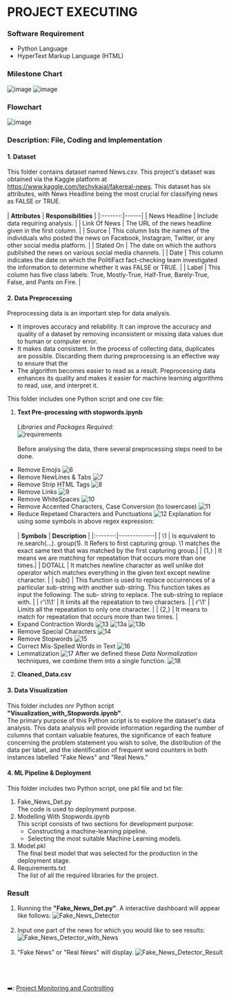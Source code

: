 # PROJECT EXECUTING
### Software Requirement
- Python Language
- HyperText Markup Language (HTML)
### Milestone Chart
![image](https://user-images.githubusercontent.com/121302293/210191661-11d5ba9b-ee47-4303-96da-350fb4d15008.png)
![image](https://user-images.githubusercontent.com/121302293/210191700-9b3de5f3-b6f6-49c0-977d-d8e088721823.png)
### Flowchart
![image](https://user-images.githubusercontent.com/121302293/210193305-fb737e10-c070-49f5-9174-3b758c3a8be4.png)
### Description: File, Coding and Implementation
#### 1. Dataset  
This folder contains dataset named News.csv. This project's dataset was obtained via the Kaggle platform at https://www.kaggle.com/techykajal/fakereal-news. This dataset has six attributes, with News Headline being the most crucial for classifying news as FALSE or TRUE.<br><br>
| **Attributes** | **Responsibilities** |
|:-------:|------|
| News Headline | Include data requiring analysis. |
| Link Of News | The URL of the news headline given in the first column. |
| Source | This column lists the names of the individuals who posted the news on Facebook,  Instagram, Twitter, or any other social media platform. |
| Stated On | The date on which the authors published the news on various social media channels. |
| Date | This column indicates the date on which the PolitiFact fact-checking team investigated the information to determine whether it was FALSE or TRUE. |
| Label | This column has five class labels: True, Mostly-True, Half-True, Barely-True, False, and Pants on Fire. |
#### 2. Data Preprocessing
Preprocessing data is an important step for data analysis. 
<ul><li>It improves accuracy and reliability. It can improve the accuracy and quality of a dataset by removing inconsistent or missing data values due to human or computer error.</li><li>It makes data consistent. In the process of collecting data, duplicates are possible. Discarding them during preprocessing is an effective way to ensure that the <data values for analysis are consistent, allowing the results to be as accurate as possible.</li><li>The algorithm becomes easier to read as a result. Preprocessing data enhances its quality and makes it easier for machine learning algorithms to read, use, and interpret it.</li></ul>
This folder includes one Python script and one csv file:<br>

1. **Text Pre-processing with stopwords.ipynb** <br><br>
*Libraries and Packages Required:* <br>
![requirements](https://user-images.githubusercontent.com/121302293/210123593-8c25e0da-a828-4858-83db-58ec1813fe78.png)<br><br>
Before analysing the data, there several preprocessing steps need to be done.
* Remove Emojis 
![6](https://user-images.githubusercontent.com/121302293/210193860-2b20f148-db92-4880-8f24-f6f7ef59ca2a.png)
* Remove NewLines & Tabs
![7](https://user-images.githubusercontent.com/121302293/210193956-c59727f9-e47b-40d7-8c0a-efc6dc29a916.png)
* Remove Strip HTML Tags
![8](https://user-images.githubusercontent.com/121302293/210193968-6fafdeda-c3fa-4f95-ba9e-59c30694f37c.png)
* Remove Links
![9](https://user-images.githubusercontent.com/121302293/210193976-13c05d11-61fb-481c-948e-3f391099bd58.png)
* Remove WhiteSpaces
![10](https://user-images.githubusercontent.com/121302293/210193991-05ea8984-d166-40bf-92de-5b39bdf98b25.png)
* Remove Accented Characters, Case Conversion (to lowercase)
![11](https://user-images.githubusercontent.com/121302293/210194023-b49e21a9-f7ea-439c-9574-97ca157e7b8c.png)
* Reduce Repetaed Characters and Punctuations
![12](https://user-images.githubusercontent.com/121302293/210194045-2f5237ff-3e6c-4369-9bd1-bd510d37c57f.png)
   Explanation for using some symbols in above regex expression:<br><br>
   | **Symbols** | **Description** |
   |:-------:|-------------|
   | \1 | Is equivalent to re.search(...). group(1). It Refers to first capturing group. \1 matches the exact same text that was matched by the first capturing group.|
   | {1,} | It means we are matching for repeatation that occurs more than one times.|
   | DOTALL | It matches newline character as well unlike dot operator which matches everything in the given text except newline character. |
   | sub() | This function is used to replace occurrences of a particular sub-string with another sub-string. This function takes as input the following: The sub-          string to replace. The sub-string to replace with. |
   | r'\1\1' | It limits all the repeatation to two characters. |
   | r'\1' | Limits all the repeatation to only one character. |
   | {2,} | It means to match for repeatation that occurs more than two times. |
* Expand Contraction Words
![13](https://user-images.githubusercontent.com/121302293/210194921-d9a2c48e-cfbd-48b5-a125-6fdf4575a9f9.png)
![13a](https://user-images.githubusercontent.com/121302293/210194925-76002714-c895-4d5b-a71d-53272a091285.png)
![13b](https://user-images.githubusercontent.com/121302293/210194928-65ab4532-5137-4ffe-90cd-86b55d77137b.png)
* Remove Special Characters
![14](https://user-images.githubusercontent.com/121302293/210194089-c04f673d-7833-43e6-b5ca-44686d7d2342.png)
* Remove Stopwords
![15](https://user-images.githubusercontent.com/121302293/210194099-6d0e2238-0dbe-4982-a2a8-366fdceeaa62.png)
* Correct Mis-Spelled Words in Text
![16](https://user-images.githubusercontent.com/121302293/210194107-68d523e2-2b0a-451e-ab2b-eb56ef5615e6.png)
* Lemmatization
![17](https://user-images.githubusercontent.com/121302293/210194110-e6580fa9-906d-4e7f-a688-2998a90553b8.png)
After we defined these *Data Normalization* techniques, we combine them into a single function.
![18](https://user-images.githubusercontent.com/121302293/210194152-0b3cafc6-3895-4224-bc98-716938830129.png)
2. **Cleaned_Data.csv**

#### 3. Data Visualization
This folder includes  onr Python script **"Visualization_with_Stopwords.ipynb"**. <br>
The primary purpose of this Python script is to explore the dataset's data analysis. This data analysis will provide information regarding the number of columns that contain valuable features, the significance of each feature concerning the problem statement you wish to solve, the distribution of the data per label, and the identification of frequent word counters in both instances labelled "Fake News" and "Real News."
#### 4. ML Pipeline & Deployment
This folder includes two Python script, one pkl file and txt file:
1. Fake_News_Det.py<br> 
The code is used to deployment purpose.
2. Modelling With Stopwords.ipynb<br>
This script consists of two sections for development purpose:<br> 
    * Constructing a machine-learning pipeline.<br>
    * Selecting the most suitable Machine Learning models.
3. Model.pkl<br>
The final best model that was selected for the production in the deployment stage. 
4. Requirements.txt<br>
The list of all the required libraries for the project.
### Result <br>
1. Running the **"Fake_News_Det.py"**. A interactive dashboard will appear like follows:
![Fake_News_Detector](https://user-images.githubusercontent.com/121302293/210138580-2aa39285-455c-4b69-8f8a-a688eb45b27f.png) <br><br>
2. Input one part of the news for which you would like to see results:
![Fake_News_Detector_with_News](https://user-images.githubusercontent.com/121302293/210138594-dc5e1669-65d4-458a-8f4f-a305d28eb7e8.png)<br><br>
3. "Fake News" or "Real News" will display. 
![Fake_News_Detector_Result](https://user-images.githubusercontent.com/121302293/210138601-cb5018cd-4c9d-45a6-8e31-056fc4094fdb.png)

&nbsp;<br>
&nbsp;<br>
&nbsp;<br>
:arrow_right:: [Project Monitoring and Controlling](https://github.com/FilleHeureuse/Fake-News-Detection-System/blob/main/Project%20Management%20Plan%20(PMP)/V.%20Project%20Monitoring%20and%20Controlling.md)
